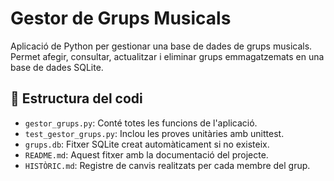 # Gestor de Grups Musicals

Aplicació de Python per gestionar una base de dades de grups musicals. Permet afegir, consultar, actualitzar i eliminar grups emmagatzemats en una base de dades SQLite.

## 🔧 Estructura del codi

- `gestor_grups.py`: Conté totes les funcions de l'aplicació.
- `test_gestor_grups.py`: Inclou les proves unitàries amb unittest.
- `grups.db`: Fitxer SQLite creat automàticament si no existeix.
- `README.md`: Aquest fitxer amb la documentació del projecte.
- `HISTÒRIC.md`: Registre de canvis realitzats per cada membre del grup.

